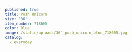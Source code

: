 ```yaml
---
published: true
title: Posh Unicorn
size: '36'
item_number: 718605
color: Blue
image: /static/uploads/36”_posh_unicorn_blue_718605.jpg
catalog:
  - everyday
---
```


